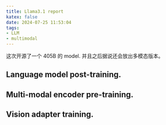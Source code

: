 ```yaml
---
title: Llama3.1 report
katex: false
date: 2024-07-25 11:53:04
tags: 
- LLM
- multimodal
---
```

这次开源了一个 405B 的 model. 并且之后据说还会放出多模态版本。


## Language model post-training.

## Multi-modal encoder pre-training.

## Vision adapter training.
